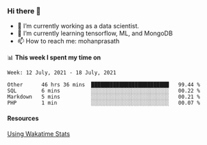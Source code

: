 ### Hi there 👋

- 🔭 I’m currently working as a data scientist.
- 🌱 I’m currently learning tensorflow, ML, and MongoDB
- 📫 How to reach me: mohanprasath

📊 **This week I spent my time on**
<!--START_SECTION:waka-->
```text
Week: 12 July, 2021 - 18 July, 2021

Other      46 hrs 36 mins  █████████████████████████   99.44 % 
SQL        6 mins          ░░░░░░░░░░░░░░░░░░░░░░░░░   00.22 % 
Markdown   5 mins          ░░░░░░░░░░░░░░░░░░░░░░░░░   00.21 % 
PHP        1 min           ░░░░░░░░░░░░░░░░░░░░░░░░░   00.07 % 
```
<!--END_SECTION:waka-->

#### Resources
[Using Wakatime Stats](https://github.com/marketplace/actions/waka-readme)
